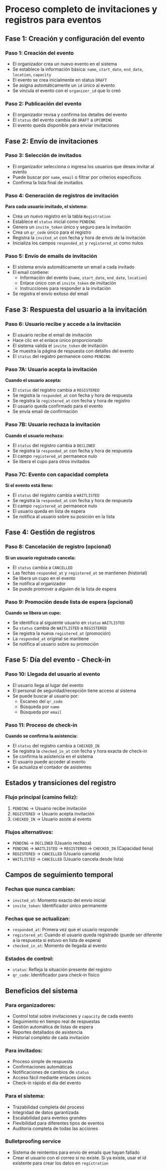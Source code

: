 # Proceso completo de invitaciones y registros para eventos

## Fase 1: Creación y configuración del evento

### Paso 1: Creación del evento
- El organizador crea un nuevo evento en el sistema
- Se establece la información básica: `name`, `start_date`, `end_date`, `location`, `capacity`
- El evento se crea inicialmente en status `DRAFT`
- Se asigna automáticamente un `id` único al evento
- Se vincula el evento con el `organizer_id` que lo creó

### Paso 2: Publicación del evento
- El organizador revisa y confirma los detalles del evento
- El `status` del evento cambia de `DRAFT` a `UPCOMING`
- El evento queda disponible para enviar invitaciones

## Fase 2: Envío de invitaciones

### Paso 3: Selección de invitados
- El organizador selecciona o ingresa los usuarios que desea invitar al evento
- Puede buscar por `name`, `email` o filtrar por criterios específicos
- Confirma la lista final de invitados

### Paso 4: Generación de registros de invitación
**Para cada usuario invitado, el sistema:**
- Crea un nuevo registro en la tabla `Registration`
- Establece el `status` inicial como `PENDING`
- Genera un `invite_token` único y seguro para la invitación
- Crea un `qr_code` único para el registro
- Registra la `invited_at` con fecha y hora de envío de la invitación
- Inicializa los campos `responded_at` y `registered_at` como nulos

### Paso 5: Envío de emails de invitación
- El sistema envía automáticamente un email a cada invitado
- El email contiene:
  - Información del evento (`name`, `start_date`, `end_date`, `location`)
  - Enlace único con el `invite_token` de invitación
  - Instrucciones para responder a la invitación
- Se registra el envío exitoso del email

## Fase 3: Respuesta del usuario a la invitación

### Paso 6: Usuario recibe y accede a la invitación
- El usuario recibe el email de invitación
- Hace clic en el enlace único proporcionado
- El sistema valida el `invite_token` de invitación
- Se muestra la página de respuesta con detalles del evento
- El `status` del registro permanece como `PENDING`

### Paso 7A: Usuario acepta la invitación
**Cuando el usuario acepta:**
- El `status` del registro cambia a `REGISTERED`
- Se registra la `responded_at` con fecha y hora de respuesta
- Se registra la `registered_at` con fecha y hora de registro
- El usuario queda confirmado para el evento
- Se envía email de confirmación

### Paso 7B: Usuario rechaza la invitación
**Cuando el usuario rechaza:**
- El `status` del registro cambia a `DECLINED`
- Se registra la `responded_at` con fecha y hora de respuesta
- El campo `registered_at` permanece nulo
- Se libera el cupo para otros invitados

### Paso 7C: Evento con capacidad completa
**Si el evento está lleno:**
- El `status` del registro cambia a `WAITLISTED`
- Se registra la `responded_at` con fecha y hora de respuesta
- El campo `registered_at` permanece nulo
- El usuario queda en lista de espera
- Se notifica al usuario sobre su posición en la lista

## Fase 4: Gestión de registros

### Paso 8: Cancelación de registro (opcional)
**Si un usuario registrado cancela:**
- El `status` cambia a `CANCELLED`
- Las fechas `responded_at` y `registered_at` se mantienen (historial)
- Se libera un cupo en el evento
- Se notifica al organizador
- Se puede promover a alguien de la lista de espera

### Paso 9: Promoción desde lista de espera (opcional)
**Cuando se libera un cupo:**
- Se identifica al siguiente usuario en `status` `WAITLISTED`
- Su `status` cambia de `WAITLISTED` a `REGISTERED`
- Se registra la nueva `registered_at` (promoción)
- La `responded_at` original se mantiene
- Se notifica al usuario sobre su promoción

## Fase 5: Día del evento - Check-in

### Paso 10: Llegada del usuario al evento
- El usuario llega al lugar del evento
- El personal de seguridad/recepción tiene acceso al sistema
- Se puede buscar al usuario por:
  - Escaneo del `qr_code`
  - Búsqueda por `name`
  - Búsqueda por `email`

### Paso 11: Proceso de check-in
**Cuando se confirma la asistencia:**
- El `status` del registro cambia a `CHECKED_IN`
- Se registra la `checked_in_at` con fecha y hora exacta de check-in
- Se confirma la asistencia en el sistema
- El usuario puede acceder al evento
- Se actualiza el contador de asistentes

## Estados y transiciones del registro

### Flujo principal (camino feliz):
1. `PENDING` → Usuario recibe invitación
2. `REGISTERED` → Usuario acepta invitación
3. `CHECKED_IN` → Usuario asiste al evento

### Flujos alternativos:
- `PENDING` → `DECLINED` (Usuario rechaza)
- `PENDING` → `WAITLISTED` → `REGISTERED` → `CHECKED_IN` (Capacidad llena)
- `REGISTERED` → `CANCELLED` (Usuario cancela)
- `WAITLISTED` → `CANCELLED` (Usuario cancela desde lista)

## Campos de seguimiento temporal

### Fechas que nunca cambian:
- `invited_at`: Momento exacto del envío inicial
- `invite_token`: Identificador único permanente

### Fechas que se actualizan:
- `responded_at`: Primera vez que el usuario responde
- `registered_at`: Cuando el usuario queda registrado (puede ser diferente a la respuesta si estuvo en lista de espera)
- `checked_in_at`: Momento de llegada al evento

### Estados de control:
- `status`: Refleja la situación presente del registro
- `qr_code`: Identificador para check-in físico

## Beneficios del sistema

### Para organizadores:
- Control total sobre invitaciones y `capacity` de cada evento
- Seguimiento en tiempo real de respuestas
- Gestión automática de listas de espera
- Reportes detallados de asistencia
- Historial completo de cada invitación

### Para invitados:
- Proceso simple de respuesta
- Confirmaciones automáticas
- Notificaciones de cambios de `status`
- Acceso fácil mediante enlaces únicos
- Check-in rápido el día del evento

### Para el sistema:
- Trazabilidad completa del proceso
- Integridad de datos garantizada
- Escalabilidad para eventos grandes
- Flexibilidad para diferentes tipos de eventos
- Auditoría completa de todas las acciones

### Bulletproofing service
- Sistema de reintentos para envio de emails que hayan fallado
- Crear el usuario con el correo si no existe. Si ya existe, usar el id existente para crear los datos en `registration`